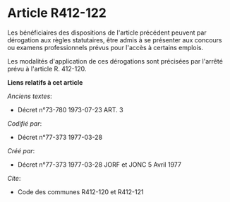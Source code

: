# Article R412-122

Les bénéficiaires des dispositions de l'article précédent peuvent par dérogation aux règles statutaires, être admis à se
présenter aux concours ou examens professionnels prévus pour l'accès à certains emplois.

Les modalités d'application de ces dérogations sont précisées par l'arrêté prévu à l'article R. 412-120.

**Liens relatifs à cet article**

_Anciens textes_:

  - Décret n°73-780 1973-07-23 ART. 3

_Codifié par_:

  - Décret n°77-373 1977-03-28

_Créé par_:

  - Décret n°77-373 1977-03-28 JORF et JONC 5 Avril 1977

_Cite_:

  - Code des communes R412-120 et R412-121

